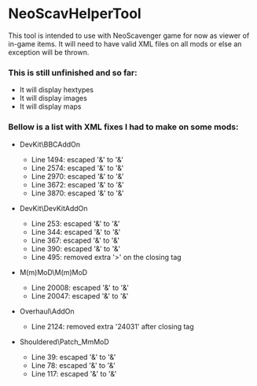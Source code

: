 # NeoScavHelperTool

This tool is intended to use with NeoScavenger game for now as viewer of in-game items.
It will need to have valid XML files on all mods or else an exception will be thrown.

### This is still unfinished and so far:
- It will display hextypes
- It will display images
- It will display maps

### Bellow is a list with XML fixes I had to make on some mods:
+ DevKit\BBCAddOn
  - Line 1494: escaped '&' to '&amp;'
  - Line 2574: escaped '&' to '&amp;'
  - Line 2970: escaped '&' to '&amp;'
  - Line 3672: escaped '&' to '&amp;'
  - Line 3870: escaped '&' to '&amp;'

+ DevKit\DevKitAddOn
	- Line 253: escaped '&' to '&amp;'
	- Line 344: escaped '&' to '&amp;'
	- Line 367: escaped '&' to '&amp;'
	- Line 390: escaped '&' to '&amp;'
	- Line 495: removed extra '>' on the closing tag

+ M(m)MoD\M(m)MoD
	- Line 20008: escaped '&' to '&amp;'
	- Line 20047: escaped '&' to '&amp;'

+ Overhaul\AddOn
	- Line 2124: removed extra '24031' after closing tag
	
+ Shouldered\Patch_MmMoD
	- Line 39: escaped '&' to '&amp;'
	- Line 78: escaped '&' to '&amp;'
	- Line 117: escaped '&' to '&amp;'
